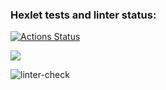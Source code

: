 ### Hexlet tests and linter status:
[![Actions Status](https://github.com/devriez/python-project-lvl1/workflows/hexlet-check/badge.svg)](https://github.com/devriez/python-project-lvl1/actions)

<a href="https://codeclimate.com/github/codeclimate/codeclimate/maintainability"><img src="https://api.codeclimate.com/v1/badges/a99a88d28ad37a79dbf6/maintainability" /></a>

![linter-check](https://github.com/devriez/python-project-lvl1/workflows/linter-check/badge.svg)

